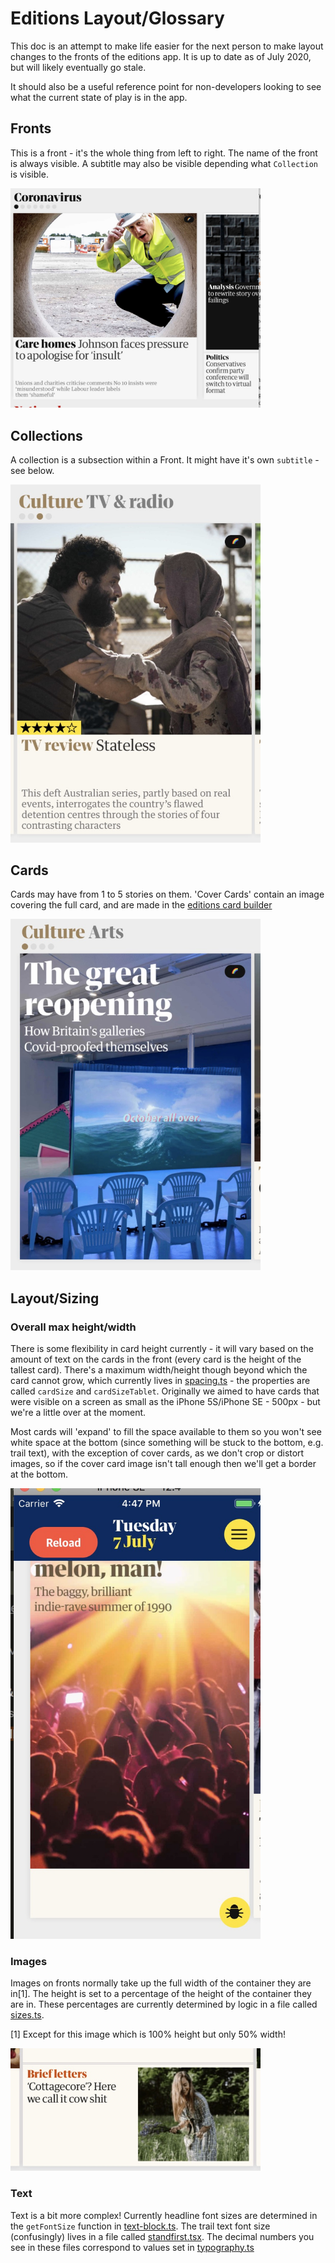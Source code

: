 # Editions Layout/Glossary

This doc is an attempt to make life easier for the next person to make layout changes to the fronts of the editions app. It is up to date as of July 2020, but will likely eventually go stale.

It should also be a useful reference point for non-developers looking to see what the current state of play is in the app.

## Fronts

This is a front - it's the whole thing from left to right. The name of the front is always visible. A subtitle may also be visible depending what `Collection` is visible.

<img src="https://github.com/guardian/editions/raw/master/docs/images/example-front.jpeg" width="400" alt="cover card with whitespace">

## Collections

A collection is a subsection within a Front. It might have it's own `subtitle` - see below.


<img src="https://github.com/guardian/editions/raw/master/docs/images/collection-with-subtitle.jpeg" width="400" alt="cover card with whitespace">

## Cards

Cards may have from 1 to 5 stories on them. 'Cover Cards' contain an image covering the full card, and are made in the [editions card builder](https://github.com/guardian/editions-card-builder)

<img src="https://github.com/guardian/editions/raw/master/docs/images/cover-card.jpeg" width="400" alt="cover card with whitespace">

## Layout/Sizing

### Overall max height/width

There is some flexibility in card height currently - it will vary based on the amount of text on the cards in the front (every card is the height of the tallest card). There's a maximum width/height though beyond which the card cannot grow, which currently lives in [spacing.ts](https://github.com/guardian/editions/blob/e9f0a1f8d301f8a0011111432c96a0a6b3725519/projects/Mallard/src/theme/spacing.ts#L44) - the properties are called `cardSize` and `cardSizeTablet`. Originally we aimed to have cards that were visible on a screen as small as the iPhone 5S/iPhone SE - 500px - but we're a little over at the moment.

Most cards will 'expand' to fill the space available to them so you won't see white space at the bottom (since something will be stuck to the bottom, e.g. trail text), with the exception of cover cards, as we don't crop or distort images, so if the cover card image isn't tall enough then we'll get a border at the bottom.

<img src="https://github.com/guardian/editions/raw/master/docs/images/cover-card-whitespace.jpeg" width="400" alt="cover card with whitespace">

### Images

Images on fronts normally take up the full width of the container they are in[1]. The height is set to a percentage of the height of the container they are in. These percentages are currently determined by logic in a file called [sizes.ts](https://github.com/guardian/editions/blob/master/projects/Mallard/src/components/front/items/helpers/sizes.ts).

[1] Except for this image which is 100% height but only 50% width!

<img src="https://github.com/guardian/editions/raw/master/docs/images/width-constrained-image.jpeg" width="400" alt="width constrained image">

### Text

Text is a bit more complex! Currently headline font sizes are determined in the `getFontSize` function in [text-block.ts](https://github.com/guardian/editions/blob/e9f0a1f8d301f8a0011111432c96a0a6b3725519/projects/Mallard/src/components/front/items/helpers/text-block.tsx#L38). The trail text font size (confusingly) lives in a file called [standfirst.tsx](https://github.com/guardian/editions/blob/master/projects/Mallard/src/components/front/items/helpers/standfirst.tsx#L8). The decimal numbers you see in these files correspond to values set in [typography.ts](https://github.com/guardian/editions/blob/master/projects/Mallard/src/theme/typography.ts)
